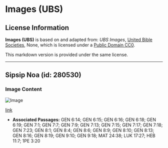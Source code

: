 # Images (UBS)

## License Information

**Images (UBS)** is based on and adapted from: _UBS Images_, [United Bible Societies](https://unitedbiblesocieties.org/), None, which is licensed under a [Public Domain CC0](https://creativecommons.org/public-domain/cc0/).

This markdown version is provided under the same license.



--------------------------------

## Sipsip Noa (id: 280530)

### Image Content

![Image](https://cdn.aquifer.bible/aquifer-content/resources/Media/WEB-0520_ark_noah.jpg)

[link](https://cdn.aquifer.bible/aquifer-content/resources/Media/WEB-0520_ark_noah.jpg)

* **Associated Passages:** GEN 6:14; GEN 6:15; GEN 6:16; GEN 6:18; GEN 6:19; GEN 7:1; GEN 7:7; GEN 7:9; GEN 7:13; GEN 7:15; GEN 7:17; GEN 7:18; GEN 7:23; GEN 8:1; GEN 8:4; GEN 8:6; GEN 8:9; GEN 8:10; GEN 8:13; GEN 8:16; GEN 8:19; GEN 9:10; GEN 9:18; MAT 24:38; LUK 17:27; HEB 11:7; 1PE 3:20

